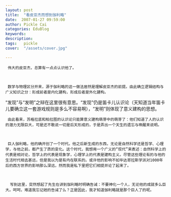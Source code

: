 ```yaml
---
layout: post  
title:  "看皮亚杰而想到伽利略"
date:  2007-01-27 09:59:00
author: Pickle Cai  
categories: EduBlog  
keywords: 
description:   
tags:	pickle   
cover:  "/assets/cover.jpg"  

---
```


     伟大的皮亚杰，总算有一点点认识他了。



     数学与物理区分开来，源于伽利略的这一做法居然是理解皮亚杰的前提。由此确立逻辑结构与广义知识之分：形成前者是内化建构，形成后者是外化建构。



   “发现”与“发明”之辩在这里很有意思。“发现”仍是笛卡儿认识论（天知道当年笛卡儿要确立这一套游戏规则是多么不容易啊），“发明”则体现了意义建构的思想。



     由此看来，苏格拉底和柏拉图的认识论只能算意义建构萌芽中的萌芽了：他们知道了人的认识的潜力无限巨大，可是还不敢说一切是后天形成的，于是弄出一个天生的遗忘与唤醒来说明。



     巨人伽利略，他的确开创了一个时代。他之后新生成的东西，无论是自然科学还是哲学、心理学，与他之前，都产生了质的变化。这个时代，我想用一个广义的“现代”来表述：自然科学上的代表是相对论，哲学上的代表是现象学，心理学上的代表是建构主义。尽管这些理论有的与他的生活时代相去甚远，但是我以为是有内在联系的。或许他的影响不如毕达哥拉斯学派对1000年后的西方世界的影响那么深远，然而我是私下里把它们相提并论了起来了。



      写到这里，突然想起了先生在讲到伽利略时明确告诫：不要神化一个人，无论他的成就多么巨大。呵呵，难道我忘记她的告诫了么？正是因此，我才知道伽利略就是那个巨人了的呢。



		    
